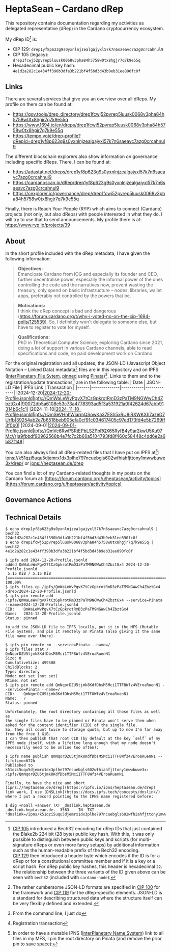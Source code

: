 # HeptaSean – Cardano dRep
This repository contains documentation regarding my activities as delegated
representative (dRep) in the Cardano cryptocurrency ecosystem.

My dRep ID[^1] is:
* CIP 129: `drep1yf8p623g9s0yxnlnjzealgajyxl57k7n6saeavc7azg0crcahnul9`
* CIP 105 (legacy):
  `drep1fcwj52pvrep5luusk0068v3pha84h5758w0tx8hgjr7q7k9e55q`
* Hexadecimal public key hash:
  `4e1d2a282c1e434ff390b3dfa3b221bf4f5bd3d43b9eb31ee890fc0f`

## Links
There are several services that give you an overview over all dReps.
My profile on them can be found at:
* https://gov.tools/drep_directory/drep1fcwj52pvrep5luusk0068v3pha84h5758w0tx8hgjr7q7k9e55q
* https://www.1694.io/en/dreps/drep1fcwj52pvrep5luusk0068v3pha84h5758w0tx8hgjr7q7k9e55q
* https://tempo.vote/drep-profile?dRepId=drep1yf8p623g9s0yxnlnjzealgajyxl57k7n6saeavc7azg0crcahnul9

The different blockchain explorers also show information on governance
including specific dReps.
There, I can be found at:
* https://adastat.net/dreps/drep1yf8p623g9s0yxnlnjzealgajyxl57k7n6saeavc7azg0crcahnul9
* https://cardanoscan.io/dRep/drep1yf8p623g9s0yxnlnjzealgajyxl57k7n6saeavc7azg0crcahnul9
* https://cexplorer.io/governance/drep/drep1fcwj52pvrep5luusk0068v3pha84h5758w0tx8hgjr7q7k9e55q

Finally, there is Reach Your People (RYP) which aims to connect (Cardano)
projects (not only, but also dReps) with people interested in what they do.
I will try to use that to send announcements.
My profile there is at: https://www.ryp.io/projects/39

## About
In the short profile included with the dRep metadata, I have given the
following information:

> **Objectives:**  
> Emancipate Cardano from IOG and especially its founder and CEO, further
> decentralise power, especially the informal power of the ones controlling
> the code and the narratives now, prevent wasting the treasury, only spend
> on basic infrastructure – nodes, libraries, wallet apps, preferably not
> controlled by the powers that be.

> **Motivations:**  
> I think the dRep concept is bad and dangerous
> (https://forum.cardano.org/t/why-i-voted-no-on-the-cip-1694-polls/125539).
> So, I definitely won't delegate to someone else, but have to register to
> vote for myself.

> **Qualifications:**  
> PhD in Theoretical Computer Science, exploring Cardano since 2021, doing
> a lot of support in various Cardano channels, able to read specifications
> and code, no paid development work on Cardano.

For the original registration and all updates, the JSON-LD (Javascript
Object Notation – Linked Data) metadata[^2] files are in this repository and
on IPFS ([InterPlanetary File Sytem](https://docs.ipfs.tech/),
[pinned](https://docs.ipfs.tech/how-to/pin-files/) using
[Pinata](https://pinata.cloud/))[^3].
Links to them and to the registration/update transactions[^4] are in the
following table:
| Date | JSON-LD File | IPFS Link | Transaction |
|------|--------------|-----------|-------------|
|2024-12-20|[2024-12-20-Profile.jsonld](metadata/2024-12-20-Profile.jsonld)|[ipfs://QmWaLeWvPgvX7tCzGpkrotRmD3zPaTM9NGWwCh4ZbztGx4](https://ipfs.io/ipfs/QmWaLeWvPgvX7tCzGpkrotRmD3zPaTM9NGWwCh4ZbztGx4)|[90072db5a6108e53c73a4778393ad5f3a531921a0f42624d67abb91314b6c1c1](https://adastat.net/transactions/90072db5a6108e53c73a4778393ad5f3a531921a0f42624d67abb91314b6c1c1#drep_registrations)|
|2024-11-10|[2024-11-10-Profile.jsonld](metadata/2024-11-10-Profile.jsonld)|[ipfs://QmSeVHnhWiarmQSowKa37ESh5xRU8iRXWKXh7azeD7Urfb](https://ipfs.io/ipfs/QmSeVHnhWiarmQSowKa37ESh5xRU8iRXWKXh7azeD7Urfb)|[39254ab2e7b6518beb905efa0cf91c034617405c97ed173fd4e5b7269ff3f0b0](https://adastat.net/transactions/39254ab2e7b6518beb905efa0cf91c034617405c97ed173fd4e5b7269ff3f0b0#drep_registrations)|
|2024-09-01|[2024-09-01-Profile.jsonld](metadata/2024-09-01-Profile.jsonld)|[ipfs://QmVc6RwPSRtEPbLSZPbRQX65RyfB4y9ar2kwU5Ku97McVr](https://ipfs.io/ipfs/QmVc6RwPSRtEPbLSZPbRQX65RyfB4y9ar2kwU5Ku97McVr)|[a9fbbdf90962568b4e7fc7c2b60a5104793fd8f460c58448c4dd6e2a6b87f148](https://adastat.net/transactions/a9fbbdf90962568b4e7fc7c2b60a5104793fd8f460c58448c4dd6e2a6b87f148#drep_registrations)|

You can also always find all dRep-related files that I have put on IPFS
at[^5]:
[ipns://k51qzi5uqu5djemrx1dx3plhe797ncuebgls602wfhiahfjttony1mwwbuwe3x/drep/](https://ipfs.io/ipns/k51qzi5uqu5djemrx1dx3plhe797ncuebgls602wfhiahfjttony1mwwbuwe3x/drep/)
or [ipns://heptasean.de/drep](https://ipfs.io/ipns/heptasean.de/drep)

You can find a lot of my Cardano-related thoughts in my posts on the
Cardano forum at:
[https://forum.cardano.org/u/heptasean/activity/topics](https://forum.cardano.org/u/heptasean/activity/topics)

## Governance Actions




## Technical Details
[^1]: [CIP 105](https://cips.cardano.org/cip/CIP-0105#drep-keys-1)
    introduced a Bech32 encoding for dRep IDs that just contained the
    Blake2b 224 bit (28 byte) public key hash.
    With this, it was only possible to distinguish between public keys and
    scripts (for multi-signature dReps or even more fancy setups) by
    additional information such as the human-readable prefix of the Bech32
    encoding.  
    [CIP 129](https://cips.cardano.org/cip/CIP-0129) then introduced a
    header byte which encodes if the ID is for a dRep or for a
    constitutional committee member and if it is a key or a script hash.
    For dRep public key hashes, this header is hexadecimal `22`.  
    The relationship between the three variants of the ID given above can
    be seen with `bech32` (included with `cardano-node`):
```shellsession
$ echo drep1yf8p623g9s0yxnlnjzealgajyxl57k7n6saeavc7azg0crcahnul9 | bech32
224e1d2a282c1e434ff390b3dfa3b221bf4f5bd3d43b9eb31ee890fc0f
$ echo drep1fcwj52pvrep5luusk0068v3pha84h5758w0tx8hgjr7q7k9e55q | bech32
4e1d2a282c1e434ff390b3dfa3b221bf4f5bd3d43b9eb31ee890fc0f
```

[^2]: The rather cumbersome JSON-LD formats are specified in
    [CIP 100](https://cips.cardano.org/cip/CIP-0100) for the framework and
    [CIP 119](https://cips.cardano.org/cip/CIP-0119) for the dRep-specific
    elements.
    JSON-LD is a standard for describing structured data where the
    structure itself can be very flexibly defined and extended.

[^3]: From the command line, I just do
```shellsession
$ ipfs add 2024-12-20-Profile.jsonld
added QmWaLeWvPgvX7tCzGpkrotRmD3zPaTM9NGWwCh4ZbztGx4 2024-12-20-Profile.jsonld
 5.15 KiB / 5.15 KiB [==========================================================================] 100.00%
$ ipfs files cp /ipfs/QmWaLeWvPgvX7tCzGpkrotRmD3zPaTM9NGWwCh4ZbztGx4 /drep/2024-12-20-Profile.jsonld
$ ipfs pin remote add /ipfs/QmWaLeWvPgvX7tCzGpkrotRmD3zPaTM9NGWwCh4ZbztGx4 --service=Pinata --name=2024-12-20-Profile.jsonld
CID:    QmWaLeWvPgvX7tCzGpkrotRmD3zPaTM9NGWwCh4ZbztGx4
Name:   2024-12-20-Profile.jsonld
Status: pinned
```
    to add the JSON-LD file to IPFS locally, put it in the MFS (Mutable
    File System), and pin it remotely on Pinata (also giving it the same
    file name over there).

[^4]: Registration transaction

[^5]: In order to have a mutable IPNS
    ([InterPlanetary Name System](https://docs.ipfs.tech/concepts/ipns/))
    link to all files in my MFS, I pin the root directory on Pinata (and
    remove the prior pin to save space):
```shellsession
$ ipfs pin remote rm --service=Pinata --name=/
$ ipfs files stat /
QmNqorDZU5tjmk8KdfDbsM5Mci1TTF8Wfz4VEroaRuenN1
Size: 0
CumulativeSize: 499508
ChildBlocks: 2
Type: directory
Mode: not set (not set)
Mtime: not set
$ ipfs pin remote add QmNqorDZU5tjmk8KdfDbsM5Mci1TTF8Wfz4VEroaRuenN1 --service=Pinata --name=/
CID:    QmNqorDZU5tjmk8KdfDbsM5Mci1TTF8Wfz4VEroaRuenN1
Name:   /
Status: pinned
```
    Unfortunately, the root directory containing all those files as well as
    the single files have to be pinned or Pinata won't serve them when
    asked for the content identifier (CID) of the single file.
    So, they all count twice to storage quota, but up to now I'm far away
    from the free 1 GiB.  
    I can then publish that root CID (by default at the key `self` of my
    IPFS node itself, with a lifetime long enough that my node doesn't
    necessarily need to be online too often):
```shellsession
$ ipfs name publish QmNqorDZU5tjmk8KdfDbsM5Mci1TTF8Wfz4VEroaRuenN1 --lifetime=672h
Published to k51qzi5uqu5djemrx1dx3plhe797ncuebgls602wfhiahfjttony1mwwbuwe3x: /ipfs/QmNqorDZU5tjmk8KdfDbsM5Mci1TTF8Wfz4VEroaRuenN1
```
    Finally, to have the nice and short
    [ipns://heptasean.de/drep](https://ipfs.io/ipns/heptasean.de/drep)
    link work, I use [DNSLink](https://docs.ipfs.tech/concepts/dnslink/)
    where I put a record pointing to the IPNS name registered before:
```shellsession
$ dig +noall +answer TXT _dnslink.heptasean.de
_dnslink.heptasean.de.	3563	IN	TXT	"dnslink=/ipns/k51qzi5uqu5djemrx1dx3plhe797ncuebgls602wfhiahfjttony1mwwbuwe3x"
```

[^6]: Voting transaction
